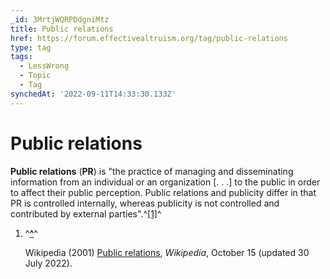 ```yaml
---
_id: 3MrtjWQRPDdgniMtz
title: Public relations
href: https://forum.effectivealtruism.org/tag/public-relations
type: tag
tags:
  - LessWrong
  - Topic
  - Tag
synchedAt: '2022-09-11T14:33:30.133Z'
---
```

# Public relations

**Public relations** (**PR**) is "the practice of managing and disseminating information from an individual or an organization \[. . .\] to the public in order to affect their public perception. Public relations and publicity differ in that PR is controlled internally, whereas publicity is not controlled and contributed by external parties".^[\[1\]](#fnh8yy4ylu8p)^

1.  ^**[^](#fnrefh8yy4ylu8p)**^
    
    Wikipedia (2001) [Public relations](https://en.wikipedia.org/w/index.php?title=Public_relations&oldid=1101423043), *Wikipedia*, October 15 (updated 30 July 2022‎).